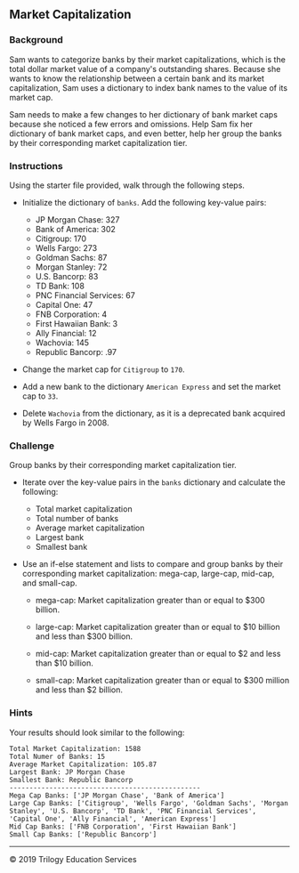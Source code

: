 ## Market Capitalization

### Background 

Sam wants to categorize banks by their market capitalizations, which is the total dollar market value of a company's outstanding shares. Because she wants to know the relationship between a certain bank and its market capitalization, Sam uses a dictionary to index bank names to the value of its market cap. 

Sam needs to make a few changes to her dictionary of bank market caps because she noticed a few errors and omissions. Help Sam fix her dictionary of bank market caps, and even better, help her group the banks by their corresponding market capitalization tier.

### Instructions

Using the starter file provided, walk through the following steps.

  * Initialize the dictionary of `banks`. Add the following key-value pairs:

    * JP Morgan Chase: 327
    * Bank of America: 302
    * Citigroup: 170
    * Wells Fargo: 273
    * Goldman Sachs: 87
    * Morgan Stanley: 72
    * U.S. Bancorp: 83
    * TD Bank: 108
    * PNC Financial Services: 67
    * Capital One: 47
    * FNB Corporation: 4
    * First Hawaiian Bank: 3
    * Ally Financial: 12
    * Wachovia: 145
    * Republic Bancorp: .97
 
  * Change the market cap for `Citigroup` to `170`.

  * Add a new bank to the dictionary `American Express` and set the market cap to `33`.

  * Delete `Wachovia` from the dictionary, as it is a deprecated bank acquired by Wells Fargo in 2008.

### Challenge

Group banks by their corresponding market capitalization tier.

  * Iterate over the key-value pairs in the `banks` dictionary and calculate the following:

    * Total market capitalization
    * Total number of banks
    * Average market capitalization
    * Largest bank
    * Smallest bank

  * Use an if-else statement and lists to compare and group banks by their corresponding market capitalization: mega-cap, large-cap, mid-cap, and small-cap.

    * mega-cap: Market capitalization greater than or equal to $300 billion.

    * large-cap: Market capitalization greater than or equal to $10 billion and less than $300 billion.

    * mid-cap: Market capitalization greater than or equal to $2 and less than $10 billion.

    * small-cap: Market capitalization greater than or equal to $300 million and less than $2 billion.

### Hints

Your results should look similar to the following:

```
Total Market Capitalization: 1588
Total Numer of Banks: 15
Average Market Capitalization: 105.87
Largest Bank: JP Morgan Chase
Smallest Bank: Republic Bancorp
------------------------------------------------
Mega Cap Banks: ['JP Morgan Chase', 'Bank of America']
Large Cap Banks: ['Citigroup', 'Wells Fargo', 'Goldman Sachs', 'Morgan Stanley', 'U.S. Bancorp', 'TD Bank', 'PNC Financial Services', 'Capital One', 'Ally Financial', 'American Express']
Mid Cap Banks: ['FNB Corporation', 'First Hawaiian Bank']
Small Cap Banks: ['Republic Bancorp']
```

---

© 2019 Trilogy Education Services
